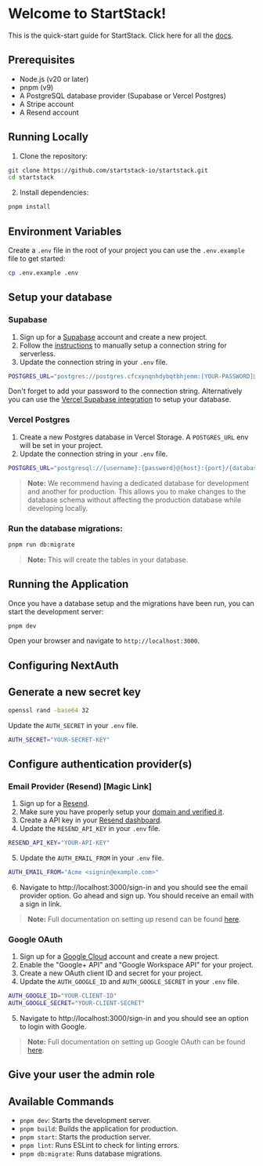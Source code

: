 # Welcome to StartStack!

This is the quick-start guide for StartStack. Click here for all the [docs](https://www.startstack.io/docs).

## Prerequisites

- Node.js (v20 or later)
- pnpm (v9)
- A PostgreSQL database provider (Supabase or Vercel Postgres)
- A Stripe account
- A Resend account

## Running Locally

1. Clone the repository:

```bash
git clone https://github.com/startstack-io/startstack.git
cd startstack
```

2. Install dependencies:

```bash
pnpm install
```

## Environment Variables

Create a `.env` file in the root of your project you can use the `.env.example` file to get started:

```bash
cp .env.example .env
```

## Setup your database

### Supabase

1.  Sign up for a [Supabase](https://supabase.io/) account and create a new project.
2.  Follow the [instructions](https://supabase.com/docs/guides/database/connecting-to-postgres/serverless-drivers) to manually setup a connection string for serverless.
3.  Update the connection string in your `.env` file.

```bash
POSTGRES_URL="postgres://postgres.cfcxynqnhdybqtbhjemm:[YOUR-PASSWORD]@aws-0-ap-southeast-1.pooler.supabase.com:6543/postgres?workaround=supabase-pooler.vercel"
```

Don't forget to add your password to the connection string.
Alternatively you can use the [Vercel Supabase integration](https://vercel.com/marketplace/supabase) to setup your database.

### Vercel Postgres

1. Create a new Postgres database in Vercel Storage. A `POSTGRES_URL` env will be set in your project.
2. Update the connection string in your `.env` file.

```bash
POSTGRES_URL="postgresql://{username}:{password}@{host}:{port}/{database}"
```

> **Note:** We recommend having a dedicated database for development and another for production. This allows you to make changes to the database schema without affecting the production database while developing locally.

### Run the database migrations:

```bash
pnpm run db:migrate
```

> **Note:** This will create the tables in your database.

## Running the Application

Once you have a database setup and the migrations have been run, you can start the development server:

```bash
pnpm dev
```

Open your browser and navigate to `http://localhost:3000`.

## Configuring NextAuth

## Generate a new secret key

```bash
openssl rand -base64 32
```

Update the `AUTH_SECRET` in your `.env` file.

```bash
AUTH_SECRET="YOUR-SECRET-KEY"
```

## Configure authentication provider(s)

### Email Provider (Resend) [Magic Link]

1. Sign up for a [Resend](https://resend.com/).
2. Make sure you have properly setup your [domain and verified it](https://resend.com/domains).
3. Create a API key in your [Resend dashboard](https://resend.com/api-keys).
4. Update the `RESEND_API_KEY` in your `.env` file.

```bash
RESEND_API_KEY="YOUR-API-KEY"
```

5. Update the `AUTH_EMAIL_FROM` in your `.env` file.

```bash
AUTH_EMAIL_FROM="Acme <signin@example.com>"
```

6. Navigate to http://localhost:3000/sign-in and you should see the email provider option. Go ahead and sign up. You should receive an email with a sign in link.

> **Note:** Full documentation on setting up resend can be found [here](https://www.startstack.io/docs/resend).

### Google OAuth

1. Sign up for a [Google Cloud](https://cloud.google.com/) account and create a new project.
2. Enable the "Google+ API" and "Google Workspace API" for your project.
3. Create a new OAuth client ID and secret for your project.
4. Update the `AUTH_GOOGLE_ID` and `AUTH_GOOGLE_SECRET` in your `.env` file.

```bash
AUTH_GOOGLE_ID="YOUR-CLIENT-ID"
AUTH_GOOGLE_SECRET="YOUR-CLIENT-SECRET"
```

5. Navigate to http://localhost:3000/sign-in and you should see an option to login with Google.

> **Note:** Full documentation on setting up Google OAuth can be found [here](https://www.startstack.io/docs/google-oauth).

## Give your user the admin role

## Available Commands

- `pnpm dev`: Starts the development server.
- `pnpm build`: Builds the application for production.
- `pnpm start`: Starts the production server.
- `pnpm lint`: Runs ESLint to check for linting errors.
- `pnpm db:migrate`: Runs database migrations.
